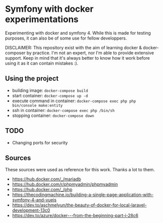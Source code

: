 # Symfony with docker experimentations

Experimenting with docker and symfony 4. While this is made for testing purposes, it can also be of some use for fellow developpers.

DISCLAIMER: This repository exist with the aim of learning docker & docker-composer by practice. I'm not an expert, nor I'm able to provide extensive support. Keep in mind that it's always better to know how it work before using it as it can contain mistakes :).

## Using the project

- building image: `docker-compose build`
- start container: `docker-compose up -d`
- execute command in container: `docker-compose exec php php bin/console make:entity`
- ssh in container: `docker-compose exec php /bin/sh`
- stopping container: `docker-compose down`

## TODO

- Changing ports for security

## Sources

These sources were used as reference for this work. Thanks a lot to them.

- https://hub.docker.com/_/mariadb
- https://hub.docker.com/r/phpmyadmin/phpmyadmin
- https://hub.docker.com/_/php
- https://thecodingmachine.io/building-a-single-page-application-with-symfony-4-and-vuejs
- https://dev.to/aschmelyun/the-beauty-of-docker-for-local-laravel-development-13c0
- https://dev.to/azure/docker---from-the-beginning-part-i-28c6